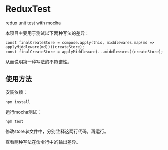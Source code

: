 # ReduxTest
redux unit test with mocha

本项目主要用于测试以下两种写法的差异：

    const finalCreateStore = compose.apply(this, middlewares.map(md => applyMiddleware(md)))(createStore);
    const finalCreateStore = applyMiddleware(...middlewares)(createStore);
    
从而说明第一种写法的不靠谱性。

## 使用方法 ##

安装依赖：

    npm install
    
运行mocha测试：

    npm test
    
修改store.js文件中，分别注释这两行代码，再运行。

查看两种写法在命令行中的输出差异。